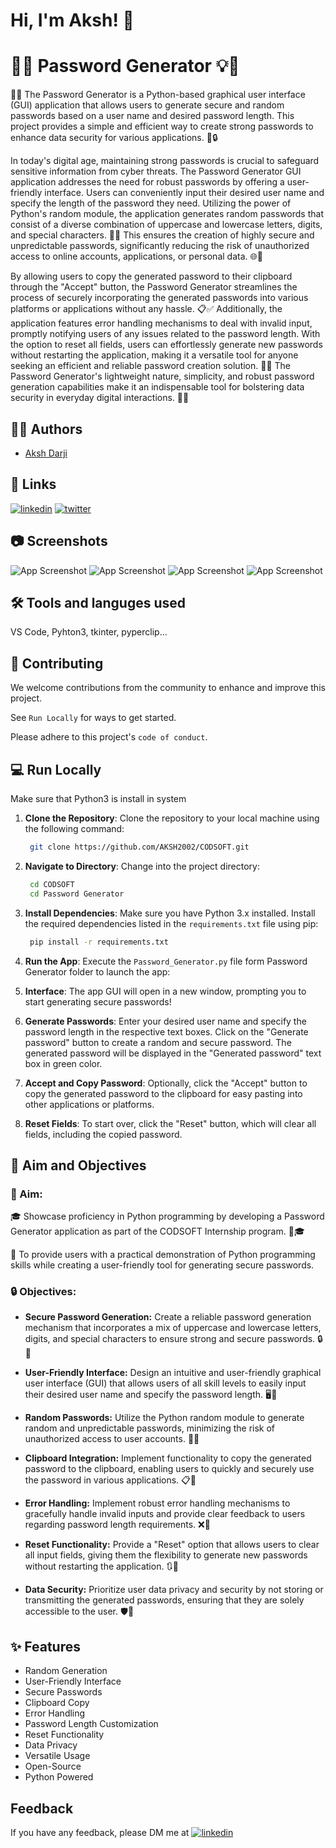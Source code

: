 
# Hi, I'm Aksh! 👋

# 🔐💡 Password Generator 💡🔐

🔐💡 The Password Generator is a Python-based graphical user interface (GUI) application that allows users to generate secure and random passwords based on a user name and desired password length. This project provides a simple and efficient way to create strong passwords to enhance data security for various applications. 💪🔒

In today's digital age, maintaining strong passwords is crucial to safeguard sensitive information from cyber threats. The Password Generator GUI application addresses the need for robust passwords by offering a user-friendly interface. Users can conveniently input their desired user name and specify the length of the password they need. Utilizing the power of Python's random module, the application generates random passwords that consist of a diverse combination of uppercase and lowercase letters, digits, and special characters. 🔢💥 This ensures the creation of highly secure and unpredictable passwords, significantly reducing the risk of unauthorized access to online accounts, applications, or personal data. 🌐🔑

By allowing users to copy the generated password to their clipboard through the "Accept" button, the Password Generator streamlines the process of securely incorporating the generated passwords into various platforms or applications without any hassle. 📋✅ Additionally, the application features error handling mechanisms to deal with invalid input, promptly notifying users of any issues related to the password length. With the option to reset all fields, users can effortlessly generate new passwords without restarting the application, making it a versatile tool for anyone seeking an efficient and reliable password creation solution. 🔄🚀 The Password Generator's lightweight nature, simplicity, and robust password generation capabilities make it an indispensable tool for bolstering data security in everyday digital interactions. 🔐💪




## 👩‍💻 Authors

- [Aksh Darji](https://github.com/aksh2002)


## 🔗 Links
[![linkedin](https://img.shields.io/badge/linkedin-0A66C2?style=for-the-badge&logo=linkedin&logoColor=white)](https://linkedin.com/in/aksh-darji-127316210)
[![twitter](https://img.shields.io/badge/twitter-1DA1F2?style=for-the-badge&logo=twitter&logoColor=white)](https://twitter.com/akshdarji_135)

## 📷 Screenshots

![App Screenshot](https://raw.githubusercontent.com/AKSH2002/CODSOFT/master/Password%20Generator/Glimpse/SS1.png)
![App Screenshot](https://raw.githubusercontent.com/AKSH2002/CODSOFT/master/Password%20Generator/Glimpse/SS2.png)
![App Screenshot](https://raw.githubusercontent.com/AKSH2002/CODSOFT/master/Password%20Generator/Glimpse/SS3.png)
![App Screenshot](https://raw.githubusercontent.com/AKSH2002/CODSOFT/master/Password%20Generator/Glimpse/SS4.png)


## 🛠 Tools and languges used
VS Code, Pyhton3, tkinter, pyperclip...


## 🤝 Contributing

We welcome contributions from the community to enhance and improve this project.

See `Run Locally` for ways to get started.

Please adhere to this project's `code of conduct`.


## 💻 Run Locally
Make sure that Python3 is install in system 


1. **Clone the Repository**: Clone the repository to your local machine using the following command:
   
     ```bash
      git clone https://github.com/AKSH2002/CODSOFT.git
     ```


2. **Navigate to Directory**: Change into the project directory:
   
     ```bash
      cd CODSOFT
      cd Password Generator
     ```

3. **Install Dependencies**: Make sure you have Python 3.x installed. Install the required dependencies listed in the `requirements.txt` file using pip:
   
     ```bash
      pip install -r requirements.txt
     ```

4. **Run the App**: Execute the `Password_Generator.py` file form Password Generator folder to launch the app:

5. **Interface**: The app GUI will open in a new window, prompting you to  start generating secure passwords!

6. **Generate Passwords**: Enter your desired user name and specify the password length in the respective text boxes. Click on the "Generate password" button to create a random and secure password. The generated password will be displayed in the "Generated password" text box in green color.

7. **Accept and Copy Password**: Optionally, click the "Accept" button to copy the generated password to the clipboard for easy pasting into other applications or platforms.

8. **Reset Fields**: To start over, click the "Reset" button, which will clear all fields, including the copied password.


## 🎯 Aim and Objectives

### 🌟 Aim: 

🎓 Showcase proficiency in Python programming by developing a Password Generator application as part of the CODSOFT Internship program. 🐍🎓

🎯 To provide users with a practical demonstration of Python programming skills while creating a user-friendly tool for generating secure passwords.


### 🔒 Objectives:

- **Secure Password Generation:** Create a reliable password generation mechanism that incorporates a mix of uppercase and lowercase letters, digits, and special characters to ensure strong and secure passwords. 🔒💪

- **User-Friendly Interface:** Design an intuitive and user-friendly graphical user interface (GUI) that allows users of all skill levels to easily input their desired user name and specify the password length. 🖥️👤

- **Random Passwords:** Utilize the Python random module to generate random and unpredictable passwords, minimizing the risk of unauthorized access to user accounts. 🎲🔢

- **Clipboard Integration:** Implement functionality to copy the generated password to the clipboard, enabling users to quickly and securely use the password in various applications. 📋📎

- **Error Handling:** Implement robust error handling mechanisms to gracefully handle invalid inputs and provide clear feedback to users regarding password length requirements. ❌🚦

- **Reset Functionality:** Provide a "Reset" option that allows users to clear all input fields, giving them the flexibility to generate new passwords without restarting the application. 🔃🔄

- **Data Security:** Prioritize user data privacy and security by not storing or transmitting the generated passwords, ensuring that they are solely accessible to the user. 🛡️🔐





## ✨ Features
- Random Generation
- User-Friendly Interface
- Secure Passwords
- Clipboard Copy
- Error Handling
- Password Length Customization
- Reset Functionality
- Data Privacy
- Versatile Usage
- Open-Source
- Python Powered


## Feedback

If you have any feedback, please DM me at [![linkedin](https://img.shields.io/badge/linkedin-0A66C2?style=for-the-badge&logo=linkedin&logoColor=white)](https://linkedin.com/in/aksh-darji-127316210)